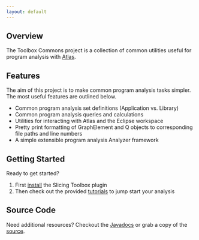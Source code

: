 ```yaml
---
layout: default
---
```


## Overview
The Toolbox Commons project is a collection of common utilities useful for program analysis with [Atlas](http://www.ensoftcorp.com/atlas/).

## Features
The aim of this project is to make common program analysis tasks simpler. The most useful features are outlined below.

- Common program analysis set definitions (Application vs. Library)
- Common program analysis queries and calculations
- Utilities for interacting with Atlas and the Eclipse workspace
- Pretty print formatting of GraphElement and Q objects to corresponding file paths and line numbers
- A simple extensible program analysis Analyzer framework

## Getting Started
Ready to get started?

1. First [install](/toolbox-commons/install) the Slicing Toolbox plugin
2. Then check out the provided [tutorials](/toolbox-commons/tutorials) to jump start your analysis

## Source Code
Need additional resources?  Checkout the [Javadocs](/toolbox-commons/javadoc/index.html) or grab a copy of the [source](https://github.com/EnSoftCorp/toolbox-commons).
